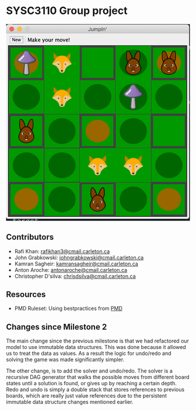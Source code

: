 # SYSC3110 Group project

![Game Screenshot](./docs/game.png "Game Screenshot")

## Contributors
- Rafi Khan: rafikhan3@cmail.carleton.ca
- John Grabkowski: johngrabkowski@cmail.carleton.ca
- Kamran Sagheir: kamransagheir@cmail.carleton.ca
- Anton Aroche: antonaroche@cmail.carleton.ca
- Christopher D'silva: chrisdsilva@cmail.carleton.ca

## Resources
- PMD Ruleset: Using bestpractices from [PMD](https://github.com/pmd/pmd/blob/master/pmd-java/src/main/resources/category/java/bestpractices.xml)

## Changes since Milestone 2
The main change since the previous milestone is that we had refactored our model to use immutable data structures. This was done because it allowed us to treat the data as values. As a result the logic for undo/redo and solving the game was made significantly simpler.

The other change, is to add the solver and undo/redo. The solver is a recursive DAG generator that walks the possible moves from different board states until a solution is found, or gives up by reaching a certain depth. Redo and undo is simply a double stack that stores references to previous boards, which are really just value references due to the persistent immutable data structure changes mentioned earlier.